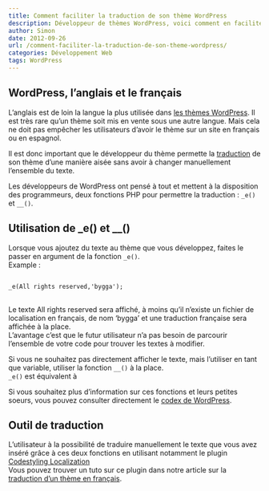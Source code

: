 ```yaml
---
title: Comment faciliter la traduction de son thème WordPress
description: Développeur de thèmes WordPress, voici comment en facilité leur traduction
author: Simon
date: 2012-09-26
url: /comment-faciliter-la-traduction-de-son-theme-wordpress/
categories: Développement Web
tags: WordPress
---
```

## WordPress, l&rsquo;anglais et le français

L&rsquo;anglais est de loin la langue la plus utilisée dans [les thèmes WordPress][1]. Il est très rare qu&rsquo;un thème soit mis en vente sous une autre langue. Mais cela ne doit pas empêcher les utilisateurs d&rsquo;avoir le thème sur un site en français ou en espagnol.

Il est donc important que le développeur du thème permette la [traduction][2] de son thème d&rsquo;une manière aisée sans avoir à changer manuellement l&rsquo;ensemble du texte.

Les développeurs de WordPress ont pensé à tout et mettent à la disposition des programmeurs, deux fonctions PHP pour permettre la traduction : <code>\_e()</code> et <code>\__()</code>.

## Utilisation de \_e() et \__()

Lorsque vous ajoutez du texte au thème que vous développez, faites le passer en argument de la fonction <code>_e()</code>.  
Example : 
<pre class="language-php">
<code>
_e(All rights reserved,'bygga'); 
</code>
</pre>
Le texte All rights reserved sera affiché, à moins qu&rsquo;il n’existe un fichier de localisation en français, de nom &lsquo;bygga&rsquo; et une traduction française sera affichée à la place.  
L&rsquo;avantage c&rsquo;est que le futur utilisateur n&rsquo;a pas besoin de parcourir l&rsquo;ensemble de votre code pour trouver les textes à modifier.

Si vous ne souhaitez pas directement afficher le texte, mais l&rsquo;utiliser en tant que variable, utiliser la fonction <code>\__()</code> à la place.  
<code>\_e()</code> est équivalent à <code><?php echo \__(); ?></code>

Si vous souhaitez plus d&rsquo;information sur ces fonctions et leurs petites soeurs, vous pouvez consulter directement le <a href="http://codex.wordpress.org/Translating_WordPress" title="traduire WordPress" target="_blank">codex de WordPress</a>. 

## Outil de traduction

L&rsquo;utilisateur à la possibilité de traduire manuellement le texte que vous avez inséré grâce à ces deux fonctions en utilisant notamment le plugin <a href="http://wordpress.org/extend/plugins/codestyling-localization/" title="Codestyling Localization Plugin" target="_blank">Codestyling Localization</a>  
Vous pouvez trouver un tuto sur ce plugin dans notre article sur la <a href="http://www.bygga.fr/comment-traduire-un-theme-wordpress-en-francais/" title="Comment traduire un thème WordPress en francais" target="_blank">traduction d&rsquo;un thème en français</a>.

 [1]: http://www.bygga.fr/c/design/selection-de-themes/ "Thème WordPress"
 [2]: http://www.bygga.fr/comment-traduire-un-theme-wordpress-en-francais/ "Comment traduire un thème WordPress en francais"